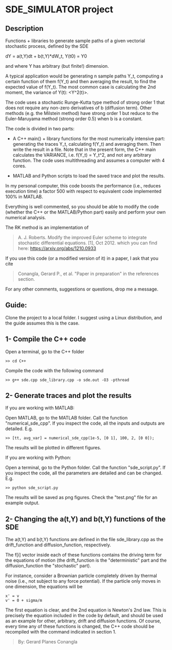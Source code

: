 # SDE_SIMULATOR project

Description
--------------
Functions + libraries to generate sample paths of a given vectorial
stochastic process, defined by the SDE

dY = a(t,Y)dt + b(t,Y)*dW_t, Y(t0) = Y0

and where Y has arbitrary (but finite!) dimension.

A typical application would be generating n sample paths Y_t, computing
a certain function of them f(Y_t) and then averaging the result, to find 
the expected value of f(Y_t). The most common case is calculating the 2nd 
moment, the variance of Y(t): <Y^2(t)>.

The code uses a stochastic Runge-Kutta type method of strong order 1
that does not require any non-zero derivatives of b (diffusion term).
Other methods (e.g. the Milstein method) have strong order 1 but reduce
to the Euler-Maruyama method (strong order 0.5) when b is a constant.

The code is divided in two parts:

- A C++ main() + library functions for the most numerically intensive 
part: generating the traces Y_t, calculating f(Y_t) and averaging them. 
Then write the result in a file. Note that in the present form, the C++
main calculates the VARIANCE, i.e. f(Y_t) = Y_t^2, and not any arbitrary
function. The code uses multithreading and assumes a computer with 4 cores.

- MATLAB and Python scripts to load the saved trace and plot the results.

In my personal computer, this code boosts the performance (i.e., reduces
execution time) a factor 500 with respect to equivalent code implemented
100% in MATLAB.

Everything is well commented, so you should be able to modify the code 
(whether the C++ or the MATLAB/Python part) easily and perform your own 
numerical analysis.

The RK method is an implementation of 
> A. J. Roberts. Modify the improved Euler scheme to integrate stochastic differential equations. [1], Oct 2012.
which you can find here: https://arxiv.org/abs/1210.0933

If you use this code (or a modified version of it) in a paper, I ask that you cite 
> Conangla, Gerard P., et al. "Paper in preparation"
in the references section.

For any other comments, suggestions or questions, drop me a message.


Guide:
--------------
Clone the project to a local folder. I suggest using a Linux distribution,
and the guide assumes this is the case.


1- Compile the C++ code
--------------
Open a terminal, go to the C++ folder

    >> cd C++

Compile the code with the following command

    >> g++ sde.cpp sde_library.cpp -o sde.out -O3 -pthread


2- Generate traces and plot the results
--------------
If you are working with MATLAB:

Open MATLAB, go to the MATLAB folder. Call the function "numerical_sde_cpp".
If you inspect the code, all the inputs and outputs are detailed. E.g.

    >> [tt, avg_var] = numerical_sde_cpp(1e-5, [0 1], 100, 2, [0 0]);

The results will be plotted in different figures.

If you are working with Python:

Open a terminal, go to the Python folder. Call the function "sde_script.py".
If you inspect the code, all the parameters are detailed and can be changed.
E.g.

    >> python sde_script.py

The results will be saved as png figures. Check the "test.png" file for
an example output.


2- Changing the a(t,Y) and b(t,Y) functions of the SDE
--------------
The a(t,Y) and b(t,Y) functions are defined in the file sde_library.cpp 
as the drift_function and diffusion_function, respectively.

The f[i] vector inside each of these functions contains the driving
term for the equations of motion (the drift_function is the "deterministic"
part and the diffusion_function the "stochastic" part). 

For instance, consider a Brownian particle completely driven by thermal 
noise (i.e., not subject to any force potential). If the particle only 
moves in one dimension, the equations will be

    x' = v
    v' = 0 + sigma/m

The first equation is clear, and the 2nd equation is Newton's 2nd law.
This is precisely the equation included in the code by default, and 
should be used as an example for other, arbitrary, drift and diffusion
functions. Of course, every time any of these functions is changed, the
C++ code should be recompiled with the command indicated in section 1.


> By: Gerard Planes Conangla









